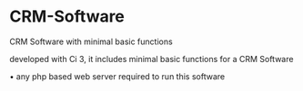 # CRM-Software
CRM Software with minimal basic functions

developed with Ci 3, it includes minimal basic functions for a CRM Software

• any php based web server required to run this software
